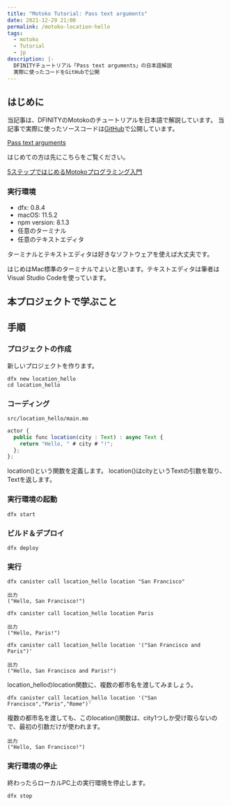 ```yaml
---
title: "Motoko Tutorial: Pass text arguments"
date: 2021-12-29 21:00
permalink: /motoko-location-hello
tags:
  - motoko
  - Tutorial
  - jp
description: |-
  DFINITYチュートリアル「Pass text arguments」の日本語解説
  実際に使ったコードをGitHubで公開
---
```


## はじめに
当記事は、DFINITYのMotokoのチュートリアルを日本語で解説しています。
当記事で実際に使ったソースコードは[GitHub](https://github.com/smacon-dev/motoko-tutorial/tree/main/location_hello)で公開しています。

[Pass text arguments](https://smartcontracts.org/docs/developers-guide/tutorials/hello-location.html)

はじめての方は先にこちらをご覧ください。

[5ステップではじめるMotokoプログラミング入門](/hello-motoko)

### 実行環境
* dfx: 0.8.4
* macOS: 11.5.2
* npm version: 8.1.3
* 任意のターミナル
* 任意のテキストエディタ

ターミナルとテキストエディタは好きなソフトウェアを使えば大丈夫です。

はじめはMac標準のターミナルでよいと思います。テキストエディタは筆者はVisual Studio Codeを使っています。

## 本プロジェクトで学ぶこと


## 手順
### プロジェクトの作成

新しいプロジェクトを作ります。

```
dfx new location_hello
cd location_hello
```
### コーディング
`src/location_hello/main.mo`
```ts
actor {
  public func location(city : Text) : async Text {
    return "Hello, " # city # "!";
  };
};
```
location()という関数を定義します。
location()はcityというTextの引数を取り、Textを返します。

### 実行環境の起動
```
dfx start
```

### ビルド＆デプロイ
```
dfx deploy
```

### 実行

```
dfx canister call location_hello location "San Francisco"
```

```
出力
("Hello, San Francisco!")
```

```
dfx canister call location_hello location Paris
```
```
出力
("Hello, Paris!")
```

```
dfx canister call location_hello location '("San Francisco and Paris")'
```
```
出力
("Hello, San Francisco and Paris!")
```

location_helloのlocation関数に、複数の都市名を渡してみましょう。
```
dfx canister call location_hello location '("San Francisco","Paris","Rome")'
```
複数の都市名を渡しても、このlocation()関数は、city1つしか受け取らないので、最初の引数だけが使われます。
```
出力
("Hello, San Francisco!")
```

### 実行環境の停止
終わったらローカルPC上の実行環境を停止します。
```
dfx stop
```